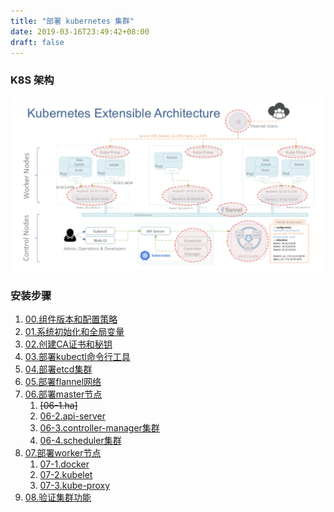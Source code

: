 ```yaml
---
title: "部署 kubernetes 集群"
date: 2019-03-16T23:49:42+08:00
draft: false
---
```

### K8S 架构
![avatar](./static/k8s.png)


### 安装步骤

1. [00.组件版本和配置策略](version.md)
1. [01.系统初始化和全局变量](os-init.md)
1. [02.创建CA证书和秘钥](ca.md)			
1. [03.部署kubectl命令行工具](kubectl.md)			
1. [04.部署etcd集群](etcd.md)				
1. [05.部署flannel网络](flannel.md)			
1. [06.部署master节点](master.md)
    1. ~~[06-1.ha]~~
    1. [06-2.api-server](kube-apiserver.md)
    1. [06-3.controller-manager集群](kube-controller-manager.md)
    1. [06-4.scheduler集群](kube-scheduler集群.md)		
1. [07.部署worker节点]()
    1. [07-1.docker](docker.md)					
    1. [07-2.kubelet](kubelet.md)				
    1. [07-3.kube-proxy](kube-proxy.md)			
1. [08.验证集群功能](verify.md)
